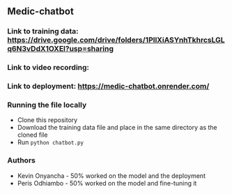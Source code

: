 ## Medic-chatbot

### Link to training data: https://drive.google.com/drive/folders/1PllXiASYnhTkhrcsLGLq6N3vDdX1OXEl?usp=sharing

### Link to video recording:

### Link to deployment: https://medic-chatbot.onrender.com/

### Running the file locally
- Clone this repository
- Download the training data file and place in the same directory as the cloned file
- Run  `python chatbot.py`

### Authors
- Kevin Onyancha - 50% worked on the model and the deployment
- Peris Odhiambo - 50% worked on the model and fine-tuning it
